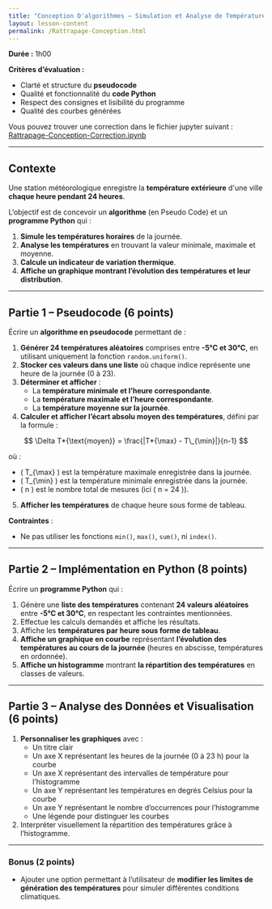 ```yaml
---
title: "Conception D'algorithmes – Simulation et Analyse de Températures Horaires"
layout: lesson-content
permalink: /Rattrapage-Conception.html
---
```


**Durée :** 1h00

**Critères d’évaluation :**

- Clarté et structure du **pseudocode**
- Qualité et fonctionnalité du **code Python**
- Respect des consignes et lisibilité du programme
- Qualité des courbes générées

Vous pouvez trouver une correction dans le fichier jupyter suivant : [Rattrapage-Conception-Correction.ipynb](Rattrapage-Conception-Correction.ipynb)

---

## **Contexte**

Une station météorologique enregistre la **température extérieure** d'une ville **chaque heure pendant 24 heures**.

L’objectif est de concevoir un **algorithme** (en Pseudo Code) et un **programme Python** qui :

1. **Simule les températures horaires** de la journée.
2. **Analyse les températures** en trouvant la valeur minimale, maximale et moyenne.
3. **Calcule un indicateur de variation thermique**.
4. **Affiche un graphique montrant l’évolution des températures et leur distribution**.

---

## **Partie 1 – Pseudocode (6 points)**

Écrire un **algorithme en pseudocode** permettant de :

1. **Générer 24 températures aléatoires** comprises entre **-5°C et 30°C**, en utilisant uniquement la fonction `random.uniform()`.
2. **Stocker ces valeurs dans une liste** où chaque indice représente une heure de la journée (0 à 23).
3. **Déterminer et afficher** :
   - La **température minimale et l’heure correspondante**.
   - La **température maximale et l’heure correspondante**.
   - La **température moyenne sur la journée**.
4. **Calculer et afficher l’écart absolu moyen des températures**, défini par la formule :

$$
\Delta T*{\text{moyen}} = \frac{|T*{\max} - T\_{\min}|}{n-1}
$$

où :

- \( T\_{\max} \) est la température maximale enregistrée dans la journée.
- \( T\_{\min} \) est la température minimale enregistrée dans la journée.
- \( n \) est le nombre total de mesures (ici \( n = 24 \)).

5. **Afficher les températures** de chaque heure sous forme de tableau.

**Contraintes** :

- Ne pas utiliser les fonctions `min()`, `max()`, `sum()`, ni `index()`.

---

## **Partie 2 – Implémentation en Python (8 points)**

Écrire un **programme Python** qui :

1. Génère une **liste des températures** contenant **24 valeurs aléatoires** entre **-5°C et 30°C**, en respectant les contraintes mentionnées.
2. Effectue les calculs demandés et affiche les résultats.
3. Affiche les **températures par heure sous forme de tableau**.
4. **Affiche un graphique en courbe** représentant **l’évolution des températures au cours de la journée** (heures en abscisse, températures en ordonnée).
5. **Affiche un histogramme** montrant **la répartition des températures** en classes de valeurs.

---

## **Partie 3 – Analyse des Données et Visualisation (6 points)**

1. **Personnaliser les graphiques** avec :
   - Un titre clair
   - Un axe X représentant les heures de la journée (0 à 23 h) pour la courbe
   - Un axe X représentant des intervalles de température pour l’histogramme
   - Un axe Y représentant les températures en degrés Celsius pour la courbe
   - Un axe Y représentant le nombre d’occurrences pour l’histogramme
   - Une légende pour distinguer les courbes
2. Interpréter visuellement la répartition des températures grâce à l’histogramme.

---

### **Bonus (2 points)**

- Ajouter une option permettant à l’utilisateur de **modifier les limites de génération des températures** pour simuler différentes conditions climatiques.


